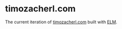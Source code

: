 # timozacherl.com

The current iteration of [timozacherl.com](https://timozacherl.com) built with [ELM](https://elm-lang.org).
